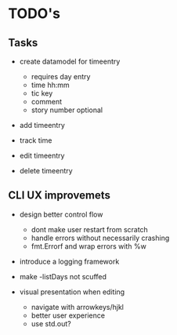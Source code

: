 # TODO's

## Tasks

- create datamodel for timeentry

  - requires day entry
  - time hh:mm
  - tic key
  - comment
  - story number optional

- add timeentry
- track time
- edit timeentry
- delete timeentry

## CLI UX improvemets

- design better control flow

  - dont make user restart from scratch
  - handle errors without necessarily crashing
  - fmt.Errorf and wrap errors with %w

- introduce a logging framework

- make -listDays not scuffed

- visual presentation when editing
  - navigate with arrowkeys/hjkl
  - better user experience
  - use std.out?
